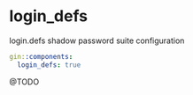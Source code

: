 # login_defs

login.defs shadow password suite configuration

```yaml
gin::components:
  login_defs: true
```

@TODO

